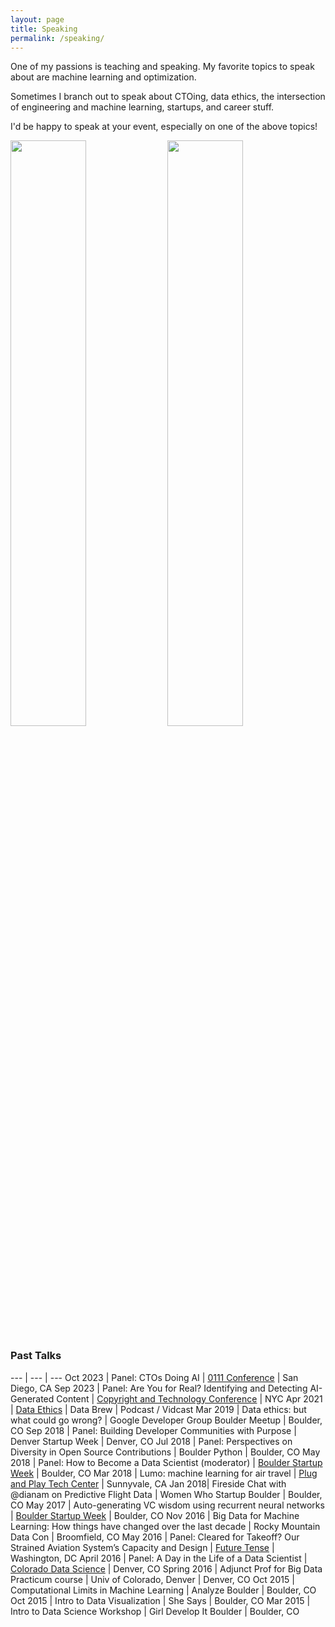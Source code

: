 ```yaml
---
layout: page
title: Speaking
permalink: /speaking/
---
```


<!-- <img style="float: left; margin-top: 18px; margin-right: 20px; width: 54vh;" src="/images/diana_wlp.jpg"/>-->

One of my passions is teaching and speaking. My favorite topics to speak about are machine learning and optimization.

Sometimes I branch out to speak about CTOing, data ethics, the intersection of engineering and machine learning, startups, and career stuff. 

I'd be happy to speak at your event, especially on one of the above topics!

<img src="/images/ab_2017.jpg" width="49%"/> <img src="/images/bsw_2018.jpg" width="49%"/> 

### Past Talks

--- | --- | ---
Oct 2023 | Panel: CTOs Doing AI | [0111 Conference](https://7ctos.com/0111conference) | San Diego, CA
Sep 2023 | Panel: Are You for Real? Identifying and Detecting AI-Generated Content | [Copyright and Technology Conference](https://copyrightandtechconf.com/) | NYC
Apr 2021 | [Data Ethics](https://www.youtube.com/watch?v=QMbzsVatZYA) | Data Brew | Podcast / Vidcast
Mar 2019 | Data ethics: but what could go wrong? | Google Developer Group Boulder Meetup | Boulder, CO
Sep 2018 | Panel: Building Developer Communities with Purpose | Denver Startup Week | Denver, CO
Jul 2018 | Panel: Perspectives on Diversity in Open Source Contributions | Boulder Python | Boulder, CO
May 2018 | Panel: How to Become a Data Scientist (moderator) | [Boulder Startup Week](https://boulderstartupweek.com/) | Boulder, CO
Mar 2018 | Lumo: machine learning for air travel | [Plug and Play Tech Center](https://www.plugandplaytechcenter.com/) | Sunnyvale, CA
Jan 2018| Fireside Chat with @dianam on Predictive Flight Data | Women Who Startup Boulder | Boulder, CO
May 2017 | Auto-generating VC wisdom using recurrent neural networks | [Boulder Startup Week](https://boulderstartupweek.com/) | Boulder, CO
Nov 2016 | Big Data for Machine Learning: How things have changed over the last decade | Rocky Mountain Data Con | Broomfield, CO
May 2016 | Panel: Cleared for Takeoff? Our Strained Aviation System’s Capacity and Design | [Future Tense](https://www.newamerica.org/future-tense/events/why-does-it-still-take-5-hours-to-fly-cross-country/) | Washington, DC
April 2016 | Panel: A Day in the Life of a Data Scientist | [Colorado Data Science](https://www.meetup.com/Colorado-Data-Science/events/229287958/?a=socialmedia) | Denver, CO
Spring 2016 | Adjunct Prof for Big Data Practicum course | Univ of Colorado, Denver | Denver, CO
Oct 2015 | Computational Limits in Machine Learning | Analyze Boulder | Boulder, CO
Oct 2015 | Intro to Data Visualization | She Says | Boulder, CO
Mar 2015 | Intro to Data Science Workshop | Girl Develop It Boulder | Boulder, CO